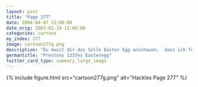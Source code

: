 ```yaml
---
layout: post
title: "Page 277"
date: 2004-04-07 12:00:00
date_orig: 2003-02-19 12:00:00
categories: cartoon
my_index: 277
image: cartoon277g.png
description: "Du musst dir das tolle Easter Egg anschauen,  dass ich für unser Programm geschrieben habe Davon weiß ich ja nichts Musst mit der Maus nur über das Firmenlogo gehen Wieviel Arbeitszeit hast du dafür aufgewendet War echt schwer - etwa einen Monat. Warum Hackles Preston"
germantitle: "Prestons 1337es Easteregg"
twitter_card_type: summary_large_image
---
```


{% include figure.html src="cartoon277g.png" alt="Hackles Page 277"  %}
